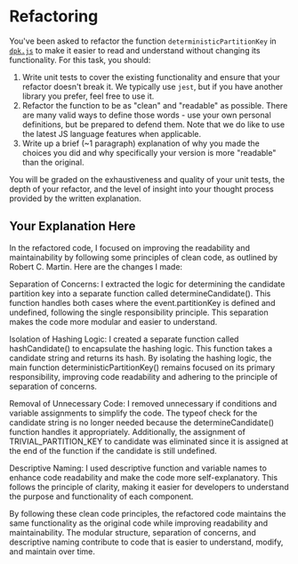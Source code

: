 # Refactoring

You've been asked to refactor the function `deterministicPartitionKey` in [`dpk.js`](dpk.js) to make it easier to read and understand without changing its functionality. For this task, you should:

1. Write unit tests to cover the existing functionality and ensure that your refactor doesn't break it. We typically use `jest`, but if you have another library you prefer, feel free to use it.
2. Refactor the function to be as "clean" and "readable" as possible. There are many valid ways to define those words - use your own personal definitions, but be prepared to defend them. Note that we do like to use the latest JS language features when applicable.
3. Write up a brief (~1 paragraph) explanation of why you made the choices you did and why specifically your version is more "readable" than the original.

You will be graded on the exhaustiveness and quality of your unit tests, the depth of your refactor, and the level of insight into your thought process provided by the written explanation.

## Your Explanation Here

In the refactored code, I focused on improving the readability and maintainability by following some principles of clean code, as outlined by Robert C. Martin. Here are the changes I made:

Separation of Concerns: I extracted the logic for determining the candidate partition key into a separate function called determineCandidate(). This function handles both cases where the event.partitionKey is defined and undefined, following the single responsibility principle. This separation makes the code more modular and easier to understand.

Isolation of Hashing Logic: I created a separate function called hashCandidate() to encapsulate the hashing logic. This function takes a candidate string and returns its hash. By isolating the hashing logic, the main function deterministicPartitionKey() remains focused on its primary responsibility, improving code readability and adhering to the principle of separation of concerns.

Removal of Unnecessary Code: I removed unnecessary if conditions and variable assignments to simplify the code. The typeof check for the candidate string is no longer needed because the determineCandidate() function handles it appropriately. Additionally, the assignment of TRIVIAL_PARTITION_KEY to candidate was eliminated since it is assigned at the end of the function if the candidate is still undefined.

Descriptive Naming: I used descriptive function and variable names to enhance code readability and make the code more self-explanatory. This follows the principle of clarity, making it easier for developers to understand the purpose and functionality of each component.

By following these clean code principles, the refactored code maintains the same functionality as the original code while improving readability and maintainability. The modular structure, separation of concerns, and descriptive naming contribute to code that is easier to understand, modify, and maintain over time.





